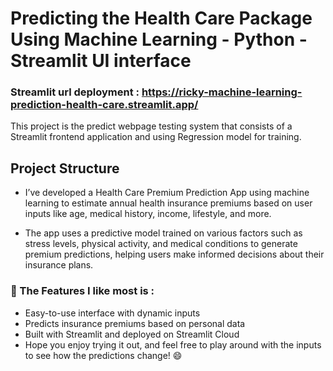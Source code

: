 # Predicting the Health Care Package Using Machine Learning - Python - Streamlit UI interface
### Streamlit url deployment : https://ricky-machine-learning-prediction-health-care.streamlit.app/

This project is the predict webpage testing system that consists of a Streamlit frontend application and using Regression model for training.

## Project Structure

* I’ve developed a Health Care Premium Prediction App using machine learning to estimate annual health insurance premiums
based on user inputs like age, medical history, income, lifestyle, and more.

* The app uses a predictive model trained on various factors such as stress levels, physical activity,
and medical conditions to generate premium predictions, helping users make informed decisions about their insurance plans.
  
### 🌟 The Features I like most is :
* Easy-to-use interface with dynamic inputs
* Predicts insurance premiums based on personal data
* Built with Streamlit and deployed on Streamlit Cloud
* Hope you enjoy trying it out, and feel free to play around with the inputs to see how the predictions change! 😄
